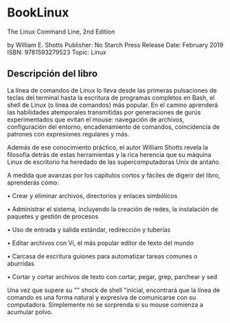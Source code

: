 # BookLinux
 The Linux Command Line, 2nd Edition

by William E. Shotts
Publisher: No Starch Press
Release Date: February 2019
ISBN: 9781593279523
Topic: Linux

## Descripción del libro

La línea de comandos de Linux lo lleva desde las primeras pulsaciones de teclas del terminal hasta la escritura de programas completos en Bash, el shell de Linux (o línea de comandos) más popular. En el camino aprenderá las habilidades atemporales transmitidas por generaciones de gurús experimentados que evitan el mouse: navegación de archivos, configuración del entorno, encadenamiento de comandos, coincidencia de patrones con expresiones regulares y más.

Además de ese conocimiento práctico, el autor William Shotts revela la filosofía detrás de estas herramientas y la rica herencia que su máquina Linux de escritorio ha heredado de las supercomputadoras Unix de antaño.

A medida que avanzas por los capítulos cortos y fáciles de digerir del libro, aprenderás cómo:

• Crear y eliminar archivos, directorios y enlaces simbólicos

• Administrar el sistema, incluyendo la creación de redes, la instalación de paquetes y gestión de procesos

• Uso de entrada y salida estándar, redirección y tuberías

• Editar archivos con Vi, el más popular editor de texto del mundo

• Carcasa de escritura guiones para automatizar tareas comunes o aburridas

• Cortar y cortar archivos de texto con cortar, pegar, grep, parchear y sed

Una vez que supere su "" shock de shell "inicial, encontrará que la línea de comando es una forma natural y expresiva de comunicarse con su computadora. Simplemente no se sorprenda si su mouse comienza a acumular polvo.
